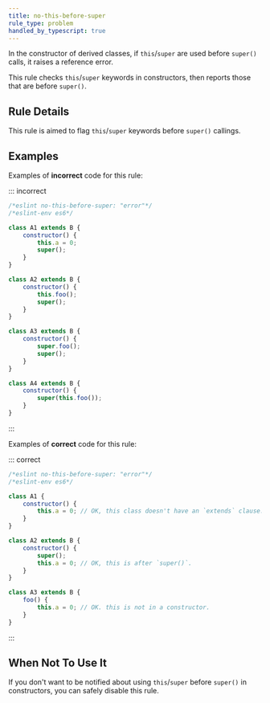 ```yaml
---
title: no-this-before-super
rule_type: problem
handled_by_typescript: true
---
```




In the constructor of derived classes, if `this`/`super` are used before `super()` calls, it raises a reference error.

This rule checks `this`/`super` keywords in constructors, then reports those that are before `super()`.

## Rule Details

This rule is aimed to flag `this`/`super` keywords before `super()` callings.

## Examples

Examples of **incorrect** code for this rule:

::: incorrect

```js
/*eslint no-this-before-super: "error"*/
/*eslint-env es6*/

class A1 extends B {
    constructor() {
        this.a = 0;
        super();
    }
}

class A2 extends B {
    constructor() {
        this.foo();
        super();
    }
}

class A3 extends B {
    constructor() {
        super.foo();
        super();
    }
}

class A4 extends B {
    constructor() {
        super(this.foo());
    }
}
```

:::

Examples of **correct** code for this rule:

::: correct

```js
/*eslint no-this-before-super: "error"*/
/*eslint-env es6*/

class A1 {
    constructor() {
        this.a = 0; // OK, this class doesn't have an `extends` clause.
    }
}

class A2 extends B {
    constructor() {
        super();
        this.a = 0; // OK, this is after `super()`.
    }
}

class A3 extends B {
    foo() {
        this.a = 0; // OK. this is not in a constructor.
    }
}
```

:::

## When Not To Use It

If you don't want to be notified about using `this`/`super` before `super()` in constructors, you can safely disable this rule.
